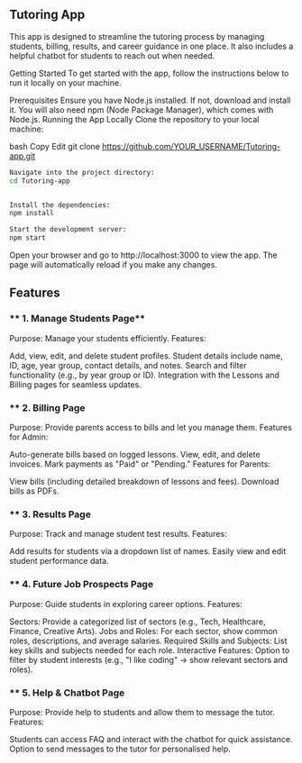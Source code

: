 ## Tutoring App

This app is designed to streamline the tutoring process by managing students, billing, results, and career guidance in one place. It also includes a helpful chatbot for students to reach out when needed.

Getting Started
To get started with the app, follow the instructions below to run it locally on your machine.

Prerequisites
Ensure you have Node.js installed. If not, download and install it.
You will also need npm (Node Package Manager), which comes with Node.js.
Running the App Locally
Clone the repository to your local machine:

bash
Copy
Edit
git clone https://github.com/YOUR_USERNAME/Tutoring-app.git

```bash
Navigate into the project directory:
cd Tutoring-app


Install the dependencies:
npm install

Start the development server:
npm start
```

Open your browser and go to http://localhost:3000 to view the app. The page will automatically reload if you make any changes.

## Features

### ** 1. Manage Students Page**

Purpose: Manage your students efficiently.
Features:

Add, view, edit, and delete student profiles.
Student details include name, ID, age, year group, contact details, and notes.
Search and filter functionality (e.g., by year group or ID).
Integration with the Lessons and Billing pages for seamless updates.

### \*\* 2. Billing Page

Purpose: Provide parents access to bills and let you manage them.
Features for Admin:

Auto-generate bills based on logged lessons.
View, edit, and delete invoices.
Mark payments as "Paid" or "Pending."
Features for Parents:

View bills (including detailed breakdown of lessons and fees).
Download bills as PDFs.

### \*\* 3. Results Page

Purpose: Track and manage student test results.
Features:

Add results for students via a dropdown list of names.
Easily view and edit student performance data.

### \*\* 4. Future Job Prospects Page

Purpose: Guide students in exploring career options.
Features:

Sectors: Provide a categorized list of sectors (e.g., Tech, Healthcare, Finance, Creative Arts).
Jobs and Roles: For each sector, show common roles, descriptions, and average salaries.
Required Skills and Subjects: List key skills and subjects needed for each role.
Interactive Features: Option to filter by student interests (e.g., "I like coding" → show relevant sectors and roles).

### \*\* 5. Help & Chatbot Page

Purpose: Provide help to students and allow them to message the tutor.
Features:

Students can access FAQ and interact with the chatbot for quick assistance.
Option to send messages to the tutor for personalised help.

```

```
